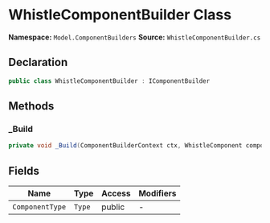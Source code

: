 # WhistleComponentBuilder Class

**Namespace:** `Model.ComponentBuilders`
**Source:** `WhistleComponentBuilder.cs`

## Declaration

```csharp
public class WhistleComponentBuilder : IComponentBuilder
```

## Methods

### _Build

```csharp
private void _Build(ComponentBuilderContext ctx, WhistleComponent component)
```

## Fields

| Name | Type | Access | Modifiers |
|------|------|--------|-----------|
| `ComponentType` | `Type` | public | - |

